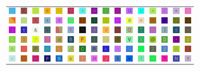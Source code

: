 <table>
<tr>
<td><img src="4C.gif"></td>
<td><img src="45.gif"></td>
<td><img src="2A.gif"></td>
<td><img src="63.gif"></td>
<td><img src="2C.gif"></td>
<td><img src="71.gif"></td>
<td><img src="78.gif"></td>
<td><img src="77.gif"></td>
<td><img src="49.gif"></td>
<td><img src="29.gif"></td>
<td><img src="47.gif"></td>
<td><img src="55.gif"></td>
<td><img src="65.gif"></td>
<td><img src="6C.gif"></td>
<td><img src="3D.gif"></td>
<td><img src="30.gif"></td>
</tr>
<tr>
<td><img src="gr3.gif"></td>
<td><img src="4D.gif"></td>
<td><img src="7C.gif"></td>
<td><img src="2B.gif"></td>
<td><img src="35.gif"></td>
<td><img src="79.gif"></td>
<td><img src="5B.gif"></td>
<td><img src="3A.gif"></td>
<td><img src="28.gif"></td>
<td><img src="61.gif"></td>
<td><img src="67.gif"></td>
<td><img src="75.gif"></td>
<td><img src="6E.gif"></td>
<td><img src="23.gif"></td>
<td><img src="5E.gif"></td>
<td><img src="60.gif"></td>
</tr>
<tr>
<td><img src="6A.gif"></td>
<td><img src="74.gif"></td>
<td><img src="26.gif"></td>
<td><img src="76.gif"></td>
<td><img src="gr1.gif"></td>
<td><img src="59.gif"></td>
<td><img src="7E.gif"></td>
<td><img src="34.gif"></td>
<td><img src="39.gif"></td>
<td><img src="2E.gif"></td>
<td><img src="4F.gif"></td>
<td><img src="54.gif"></td>
<td><img src="25.gif"></td>
<td><img src="5D.gif"></td>
<td><img src="38.gif"></td>
<td><img src="2D.gif"></td>
</tr>
<tr>
<td><img src="4B.gif"></td>
<td><img src="3B.gif"></td>
<td><img src="37.gif"></td>
<td><img src="33.gif"></td>
<td><img src="64.gif"></td>
<td><img src="42.gif"></td>
<td><img src="46.gif"></td>
<td><img src="69.gif"></td>
<td><img src="6F.gif"></td>
<td><img src="66.gif"></td>
<td><img src="56.gif"></td>
<td><img src="58.gif"></td>
<td><img src="40.gif"></td>
<td><img src="44.gif"></td>
<td><img src="27.gif"></td>
<td><img src="7A.gif"></td>
</tr>
<tr>
<td><img src="36.gif"></td>
<td><img src="2F.gif"></td>
<td><img src="50.gif"></td>
<td><img src="57.gif"></td>
<td><img src="68.gif"></td>
<td><img src="gr2.gif"></td>
<td><img src="43.gif"></td>
<td><img src="52.gif"></td>
<td><img src="6B.gif"></td>
<td><img src="73.gif"></td>
<td><img src="51.gif"></td>
<td><img src="72.gif"></td>
<td><img src="5A.gif"></td>
<td><img src="32.gif"></td>
<td><img src="41.gif"></td>
<td><img src="7B.gif"></td>
</tr>
<tr>
<td><img src="3C.gif"></td>
<td><img src="6D.gif"></td>
<td><img src="22.gif"></td>
<td><img src="70.gif"></td>
<td><img src="53.gif"></td>
<td><img src="62.gif"></td>
<td><img src="7D.gif"></td>
<td><img src="48.gif"></td>
<td><img src="4A.gif"></td>
<td><img src="24.gif"></td>
<td><img src="3E.gif"></td>
<td><img src="21.gif"></td>
<td><img src="5F.gif"></td>
<td><img src="3F.gif"></td>
<td><img src="4E.gif"></td>
<td><img src="31.gif"></td>
</tr>
</table>
